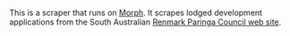 This is a scraper that runs on [Morph](https://morph.io).  It scrapes lodged development applications from the South Australian [Renmark Paringa Council web site](https://www.renmarkparinga.sa.gov.au).
